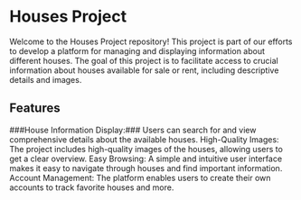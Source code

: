 # Houses Project
Welcome to the Houses Project repository! This project is part of our efforts to develop a platform for managing and displaying information about different houses. The goal of this project is to facilitate access to crucial information about houses available for sale or rent, including descriptive details and images.

## Features
###House Information Display:### Users can search for and view comprehensive details about the available houses.
High-Quality Images:
The project includes high-quality images of the houses, allowing users to get a clear overview.
Easy Browsing: A simple and intuitive user interface makes it easy to navigate through houses and find important information.
Account Management: The platform enables users to create their own accounts to track favorite houses and more.
